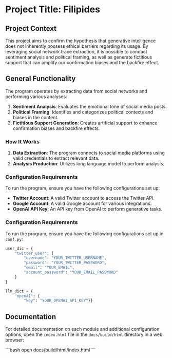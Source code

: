 
# Project Title: Filipides

## Project Context

This project aims to confirm the hypothesis that generative intelligence does not inherently possess ethical barriers regarding its usage. By leveraging social network trace extraction, it is possible to conduct sentiment analysis and political framing, as well as generate fictitious support that can amplify our confirmation biases and the backfire effect.

## General Functionality

The program operates by extracting data from social networks and performing various analyses:

1. **Sentiment Analysis**: Evaluates the emotional tone of social media posts.
2. **Political Framing**: Identifies and categorizes political contexts and biases in the content.
3. **Fictitious Support Generation**: Creates artificial support to enhance confirmation biases and backfire effects.

### How It Works

1. **Data Extraction**: The program connects to social media platforms using valid credentials to extract relevant data.
2. **Analysis Production**: Utilizes long language model to perform analysis.

### Configuration Requirements

To run the program, ensure you have the following configurations set up:

- **Twitter Account**: A valid Twitter account to access the Twitter API.
- **Google Account**: A valid Google account for various integrations.
- **OpenAI API Key**: An API key from OpenAI to perform generative tasks.


### Configuration Requirements

To run the program, ensure you have the following configurations set up in `conf.py`:

```python
user_dic = {
    "twitter_user": {
        "username": "YOUR_TWITTER_USERNAME",
        "password": "YOUR_TWITTER_PASSWORD",
        "email": "YOUR_EMAIL",
        "account_password": "YOUR_EMAIL_PASSWORD"
    }
}

llm_dict = {
    "openAI": {
        "key": "YOUR_OPENAI_API_KEY"}}
```
## Documentation

For detailed documentation on each module and additional configuration options, open the `index.html` file in the `docs/build/html` directory in a web browser:

\`\`\`bash
open docs/build/html/index.html
\`\`\`

